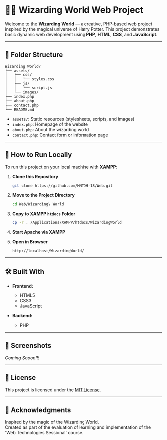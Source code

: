 # 🧙‍♂️ Wizarding World Web Project

Welcome to the **Wizarding World** — a creative, PHP-based web project inspired by the magical universe of Harry Potter. This project demonstrates basic dynamic web development using **PHP**, **HTML**, **CSS**, and **JavaScript**.

---

## 📁 Folder Structure

```
Wizarding World/
├── assets/
│   ├── css/
│   │   └── styles.css
│   ├── js/
│   │   └── script.js
│   └── images/
├── index.php
├── about.php
├── contact.php
└── README.md
```

- `assets/`: Static resources (stylesheets, scripts, and images)
- `index.php`: Homepage of the website
- `about.php`: About the wizarding world
- `contact.php`: Contact form or information page

---

## 🚀 How to Run Locally

To run this project on your local machine with **XAMPP**:

1. **Clone this Repository**
   ```bash
   git clone https://github.com/MNTDH-18/Web.git
   ```

2. **Move to the Project Directory**
   ```bash
   cd Web/Wizarding\ World
   ```

3. **Copy to XAMPP `htdocs` Folder**
   ```bash
   cp -r . /Applications/XAMPP/htdocs/WizardingWorld
   ```

4. **Start Apache via XAMPP**

5. **Open in Browser**
   ```
   http://localhost/WizardingWorld/
   ```

---

## 🛠️ Built With

- **Frontend:**
  - HTML5
  - CSS3
  - JavaScript

- **Backend:**
  - PHP

---

## 📸 Screenshots

_Coming Sooon!!!_

---

## 📄 License

This project is licensed under the [MIT License](LICENSE).

---

## 🙌 Acknowledgments

Inspired by the magic of the Wizarding World.  
Created as part of the evaluation of learning and implementation of the 'Web Technologies Sessional' course.
